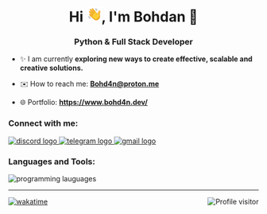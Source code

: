 <h1 align="center">Hi <img src="./src/wave.gif" width="30px">, I'm Bohdan 👾</h1>
<h3 align="center">Python & Full Stack Developer</h3>

- ✨ I am currently **exploring new ways to create effective, scalable and creative solutions.**

- ✉️ How to reach me: **Bohd4n@proton.me**

- 🌐 Portfolio: **https://www.bohd4n.dev/**

<h3 align="left">Connect with me: </h3>
<div align="left">
  <a href="https://discord.com/users/990489498393641010" target="_blank">
    <img src="https://skillicons.dev/icons?i=discord" width="44" height="35" alt="discord logo"  />
  </a>
  <a href="https://t.me/m/rIGIK9upYmNh" target="_blank">
    <img src="https://i.postimg.cc/mDrjb9BH/telegram.png" width="" height="35" alt="telegram logo"  />
  </a>
  <a href="mailto:Bohd4n@proton.me" target="_blank">
    <img src="https://skillicons.dev/icons?i=gmail" width="44" height="35" alt="gmail logo"  />
  </a>
</div>

<h3 align="left">Languages and Tools: </h3>
<div align="left">
  <img src="https://skillicons.dev/icons?i=py,flask,nodejs,mysql,postgresql,react,tailwind,js,git,html,css,docker" height="35" alt="programming lauguages"  />

</div>

[//]: # (###)

[//]: # (<details>)

[//]: # (<summary><b>Statistics: </b></summary></br>)

[//]: # ()
[//]: # (<div align="center">)

[//]: # (  <img src="https://github-readme-stats.vercel.app/api?username=bohd4nx&hide=prs&hide_title=false&hide_rank=false&show_icons=true&include_all_commits=true&count_private=true&disable_animations=false&theme=dark&locale=en&hide_border=false&order=1" height="150" alt="stats graph"  />)

[//]: # (  <img src="https://github-readme-stats.vercel.app/api/top-langs?username=bohd4nx&locale=en&hide_title=false&layout=compact&card_width=320&langs_count=8&theme=dark&hide_border=false&order=2" height="150" alt="languages graph"  />)

[//]: # ()
[//]: # (</div>)

[//]: # ()
[//]: # (</details>)

---


<a href="https://komarev.com/ghpvc/?username=bohd4nx">
  <img align="right" src="https://komarev.com/ghpvc/?username=bohd4nx&label=Profile%20views&color=0e75b6&style=plastic" alt="Profile visitor" />
</a>


[![wakatime](https://wakatime.com/badge/user/018d7e22-9a95-433a-bf5f-916fa8a41cbf.svg?style=plastic)](https://wakatime.com/@018d7e22-9a95-433a-bf5f-916fa8a41cbf)

